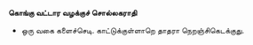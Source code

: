 **கொங்கு வட்டார வழக்குச் சொல்லகராதி**
- ஒரு வகை களைச்செடி. காட்டுக்குள்ளாறெ தாதரா நெறஞ்சிகெடக்குது.

